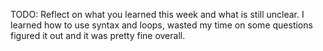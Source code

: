 TODO: Reflect on what you learned this week and what is still unclear.
I learned how to use syntax and loops, wasted my time on some questions figured it out and it was pretty fine overall.